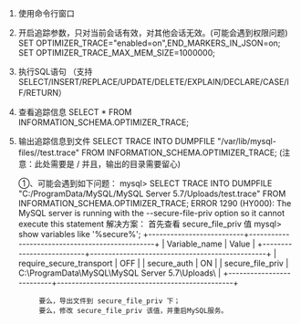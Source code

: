1. 使用命令行窗口

2. 开启追踪参数，只对当前会话有效，对其他会话无效。(可能会遇到权限问题)
   	SET OPTIMIZER_TRACE="enabled=on",END_MARKERS_IN_JSON=on; 
   	SET OPTIMIZER_TRACE_MAX_MEM_SIZE=1000000; 
   	
3. 执行SQL语句 （支持 SELECT/INSERT/REPLACE/UPDATE/DELETE/EXPLAIN/DECLARE/CASE/IF/RETURN）

4. 查看追踪信息
   	SELECT * FROM INFORMATION_SCHEMA.OPTIMIZER_TRACE;
   	
5. 输出追踪信息到文件
   	SELECT TRACE INTO DUMPFILE "/var/lib/mysql-files//test.trace" FROM INFORMATION_SCHEMA.OPTIMIZER_TRACE;
   	(注意：此处需要是 / 并且，输出的目录需要留心)

	①、可能会遇到如下问题：
		mysql> SELECT TRACE INTO DUMPFILE "C:/ProgramData/MySQL/MySQL Server 5.7/Uploads/test.trace" FROM INFORMATION_SCHEMA.OPTIMIZER_TRACE;
		ERROR 1290 (HY000): The MySQL server is running with the --secure-file-priv option so it cannot execute this statement
	   解决方案：
			首先查看 secure_file_priv 值
			mysql> show variables like '%secure%';
			+--------------------------+------------------------------------------------+
			| Variable_name            | Value                                          |
			+--------------------------+------------------------------------------------+
			| require_secure_transport | OFF                                            |
			| secure_auth              | ON                                             |
			| secure_file_priv         | C:\ProgramData\MySQL\MySQL Server 5.7\Uploads\ |
			+--------------------------+------------------------------------------------+
			
			要么，导出文件到 secure_file_priv 下；
			要么，修改 secure_file_priv 该值，并重启MySQL服务。
